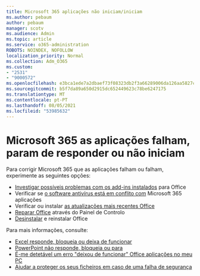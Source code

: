 ```yaml
---
title: Microsoft 365 aplicações não iniciam/iniciam
ms.author: pebaum
author: pebaum
manager: scotv
ms.audience: Admin
ms.topic: article
ms.service: o365-administration
ROBOTS: NOINDEX, NOFOLLOW
localization_priority: Normal
ms.collection: Adm_O365
ms.custom:
- "2531"
- "9000572"
ms.openlocfilehash: e3bca1ede7a2dbaef73f08323db2f3a66289006da126aa5827cff6c78cf20128
ms.sourcegitcommit: b5f7da89a650d2915dc652449623c78be6247175
ms.translationtype: MT
ms.contentlocale: pt-PT
ms.lasthandoff: 08/05/2021
ms.locfileid: "53985632"
---
```

# <a name="microsoft-365-apps-crash-stop-responding-or-dont-launch"></a>Microsoft 365 as aplicações falham, param de responder ou não iniciam

Para corrigir Microsoft 365 que as aplicações falham ou falham, experimente as seguintes opções:

- [Investigar possíveis problemas com os add-ins instalados](https://support.office.com/article/powerpoint-isn-t-responding-hangs-or-freezes-652ede6e-e3d2-449a-a07f-8c800dfb948d#bkmk_addins) para Office
- Verificar se [o software antivírus está em conflito com](https://support.office.com/article/powerpoint-isn-t-responding-hangs-or-freezes-652ede6e-e3d2-449a-a07f-8c800dfb948d?ocmsassetID#bkmk_conflict) Microsoft 365 aplicações
- Verificar ou instalar [as atualizações mais recentes Office](https://support.office.com/article/update-office-and-your-computer-with-microsoft-update-2ab296f3-7f03-43a2-8e50-46de917611c5)
- [Reparar Office](https://support.office.com/article/repair-an-office-application-7821d4b6-7c1d-4205-aa0e-a6b40c5bb88b) através do Painel de Controlo
- [Desinstalar](https://support.office.com/article/uninstall-office-from-a-pc-9dd49b83-264a-477a-8fcc-2fdf5dbf61d8) e reinstalar Office

Para mais informações, consulte:
- [Excel responde, bloqueia ou deixa de funcionar](https://support.office.com/article/excel-not-responding-hangs-freezes-or-stops-working-37e7d3c9-9e84-40bf-a805-4ca6853a1ff4)
- [PowerPoint não responde, bloqueia ou para](https://support.office.com/article/powerpoint-isn-t-responding-hangs-or-freezes-652ede6e-e3d2-449a-a07f-8c800dfb948d)
- [É-me detetável um erro "deixou de funcionar" Office aplicações no meu PC](https://support.office.com/article/i-get-a-stopped-working-error-when-i-start-office-applications-on-my-pc-52bd7985-4e99-4a35-84c8-2d9b8301a2fa)
- [Ajudar a proteger os seus ficheiros em caso de uma falha de segurança](https://support.office.com/article/help-protect-your-files-in-case-of-a-crash-551c29b1-6a4b-4415-a3ff-a80415b92f99)